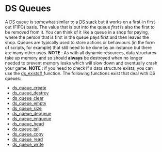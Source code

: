 # DS Queues

A DS queue is somewhat similar to a [DS
stack](../DS_Stacks/DS_Stacks) but it works on a first-in first-out
(FIFO) basis. The value that is put into the queue *first* is also the
first to be removed from it. You can think of it like a queue in a shop
for paying, where the person that is first in the queue pays first and
then leaves the shop. Queues are typically used to store actions or
behaviours (in the form of scripts, for example) that still need to be
done by an instance but there are many other uses. **NOTE** : As with
all dynamic resources, data structures take up memory and so should
**always** be destroyed when no longer needed to prevent memory leaks
which will slow down and eventually crash your game. **NOTE** : if you
need to check if a data structure exists, you can use the [ ds_exists()
](../ds_exists) function. The following functions exist that deal
with DS queues:

-   [ds_queue_create](ds_queue_create)
-   [ds_queue_destroy](ds_queue_destroy)
-   [ds_queue_clear](ds_queue_clear)
-   [ds_queue_empty](ds_queue_empty)
-   [ds_queue_size](ds_queue_size)
-   [ds_queue_dequeue](ds_queue_dequeue)
-   [ds_queue_enqueue](ds_queue_enqueue)
-   [ds_queue_head](ds_queue_head)
-   [ds_queue_tail](ds_queue_tail)
-   [ds_queue_copy](ds_queue_copy)
-   [ds_queue_read](ds_queue_read)
-   [ds_queue_write](ds_queue_write)
